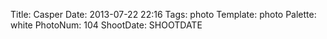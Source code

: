 Title: Casper
Date: 2013-07-22 22:16
Tags: photo
Template: photo
Palette: white
PhotoNum: 104
ShootDate: SHOOTDATE
